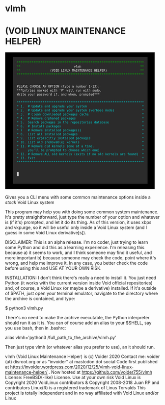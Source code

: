 #              vlmh

#  (VOID LINUX MAINTENANCE HELPER)


![alt text](https://github.com/voider755/vlmh/blob/main/vlmh-12-26crop.jpg?raw=true)

 Gives you a CLI menu with some common maintenance options inside a *stock* Void Linux system

This program may help you with doing some common system maintenance. It's pretty straightforward, just type the number of your option and whatever is (if it's) prompted, and let it do its thing. As of this version, it uses xbps and vkpurge, so it will be useful only inside a Void Linux system (and I guess in some Void Linux derivative[s]).

DISCLAIMER: This is an alpha release. I'm no coder, just trying to learn some Python and did this as a learning experience. I'm releasing this because a) it seems to work, and I think someone may find it useful, and more important b) because someone may check the code, point where it's wrong, and help me improve it. In any case, you better check the code before using this and USE AT YOUR OWN RISK.

INSTALLATION: I don't think there's really a need to install it. You just need Python (it works with the current version inside Void official repositories) and, of course, a Void Linux (or maybe a derivative) installed. If it's outside of $PATH, just open your terminal emulator, navigate to the directory where the archive is contained, and type:

$ python3 vlmh.py

There's no need to make the archive executable, the Python interpreter should run it as it is.
You can of course add an alias to your $SHELL, say you use bash, then in .bashrc:

alias vlmh='python3 /full_path_to_the_archive/vlmh.py'

Then just type vlmh (or whatever alias you prefer to use), an it should run.

vlmh (Void Linux Maintenance Helper) is (c) Voider 2020
 Contact me: voider (at) disroot.org or as "invoider" at mastodon dot social
 Code first published at https://invoider.wordpress.com/2020/12/25/vlmh-void-linux-maintenance-helper/ . Now hosted at https://github.com/voider755/vlmh
 License: FreeBSD(-like) License. Use at your own risk
 Void Linux is Copyright 2020 VoidLinux contributors & Copyright 2008-2018 Juan RP and contributors
 Linux(R) is a registered trademark of Linus Torvalds
 This project is totally independent and in no way affiliated with Void Linux and/or Linux
